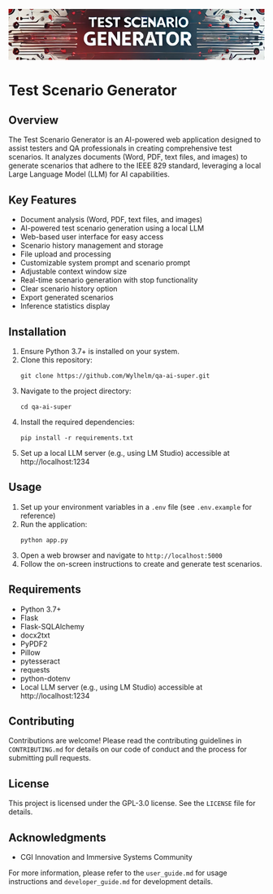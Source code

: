 ![Test Scenario Generator](static/images/appbanner.png)

# Test Scenario Generator

## Overview
The Test Scenario Generator is an AI-powered web application designed to assist testers and QA professionals in creating comprehensive test scenarios. It analyzes documents (Word, PDF, text files, and images) to generate scenarios that adhere to the IEEE 829 standard, leveraging a local Large Language Model (LLM) for AI capabilities.

## Key Features
- Document analysis (Word, PDF, text files, and images)
- AI-powered test scenario generation using a local LLM
- Web-based user interface for easy access
- Scenario history management and storage
- File upload and processing
- Customizable system prompt and scenario prompt
- Adjustable context window size
- Real-time scenario generation with stop functionality
- Clear scenario history option
- Export generated scenarios
- Inference statistics display

## Installation
1. Ensure Python 3.7+ is installed on your system.
2. Clone this repository:
   ```
   git clone https://github.com/Wylhelm/qa-ai-super.git
   ```
3. Navigate to the project directory:
   ```
   cd qa-ai-super
   ```
4. Install the required dependencies:
   ```
   pip install -r requirements.txt
   ```
5. Set up a local LLM server (e.g., using LM Studio) accessible at http://localhost:1234

## Usage
1. Set up your environment variables in a `.env` file (see `.env.example` for reference)
2. Run the application:
   ```
   python app.py
   ```
3. Open a web browser and navigate to `http://localhost:5000`
4. Follow the on-screen instructions to create and generate test scenarios.

## Requirements
- Python 3.7+
- Flask
- Flask-SQLAlchemy
- docx2txt
- PyPDF2
- Pillow
- pytesseract
- requests
- python-dotenv
- Local LLM server (e.g., using LM Studio) accessible at http://localhost:1234

## Contributing
Contributions are welcome! Please read the contributing guidelines in `CONTRIBUTING.md` for details on our code of conduct and the process for submitting pull requests.

## License
This project is licensed under the GPL-3.0 license. See the `LICENSE` file for details.

## Acknowledgments
- CGI Innovation and Immersive Systems Community

For more information, please refer to the `user_guide.md` for usage instructions and `developer_guide.md` for development details.
